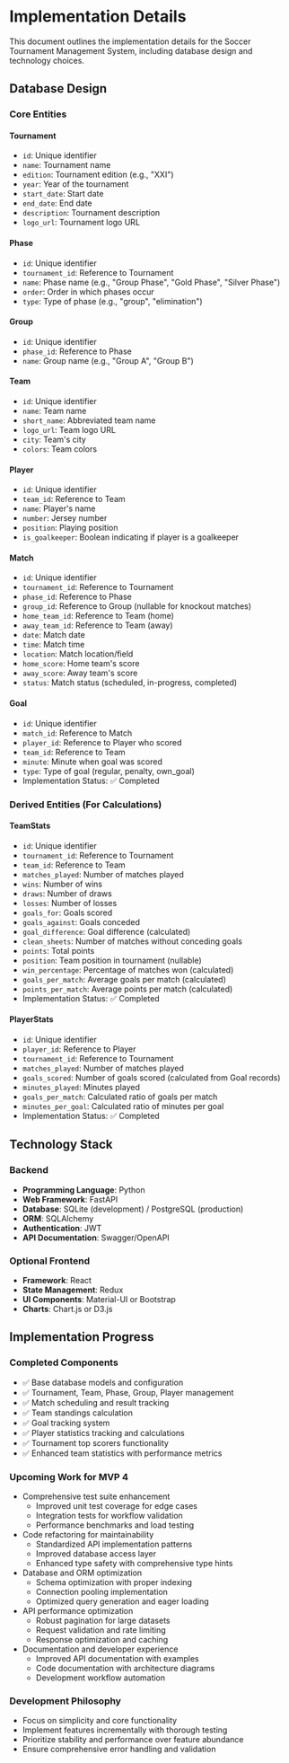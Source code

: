 # Implementation Details

This document outlines the implementation details for the Soccer Tournament Management System, including database design and technology choices.

## Database Design

### Core Entities

#### Tournament
- `id`: Unique identifier
- `name`: Tournament name
- `edition`: Tournament edition (e.g., "XXI")
- `year`: Year of the tournament
- `start_date`: Start date
- `end_date`: End date
- `description`: Tournament description
- `logo_url`: Tournament logo URL

#### Phase
- `id`: Unique identifier
- `tournament_id`: Reference to Tournament
- `name`: Phase name (e.g., "Group Phase", "Gold Phase", "Silver Phase")
- `order`: Order in which phases occur
- `type`: Type of phase (e.g., "group", "elimination")

#### Group
- `id`: Unique identifier
- `phase_id`: Reference to Phase
- `name`: Group name (e.g., "Group A", "Group B")

#### Team
- `id`: Unique identifier
- `name`: Team name
- `short_name`: Abbreviated team name
- `logo_url`: Team logo URL
- `city`: Team's city
- `colors`: Team colors

#### Player
- `id`: Unique identifier
- `team_id`: Reference to Team
- `name`: Player's name
- `number`: Jersey number
- `position`: Playing position
- `is_goalkeeper`: Boolean indicating if player is a goalkeeper

#### Match
- `id`: Unique identifier
- `tournament_id`: Reference to Tournament
- `phase_id`: Reference to Phase
- `group_id`: Reference to Group (nullable for knockout matches)
- `home_team_id`: Reference to Team (home)
- `away_team_id`: Reference to Team (away)
- `date`: Match date
- `time`: Match time
- `location`: Match location/field
- `home_score`: Home team's score
- `away_score`: Away team's score
- `status`: Match status (scheduled, in-progress, completed)

#### Goal
- `id`: Unique identifier
- `match_id`: Reference to Match
- `player_id`: Reference to Player who scored
- `team_id`: Reference to Team
- `minute`: Minute when goal was scored
- `type`: Type of goal (regular, penalty, own_goal)
- Implementation Status: ✅ Completed

### Derived Entities (For Calculations)

#### TeamStats
- `id`: Unique identifier
- `tournament_id`: Reference to Tournament
- `team_id`: Reference to Team
- `matches_played`: Number of matches played
- `wins`: Number of wins
- `draws`: Number of draws
- `losses`: Number of losses
- `goals_for`: Goals scored
- `goals_against`: Goals conceded
- `goal_difference`: Goal difference (calculated)
- `clean_sheets`: Number of matches without conceding goals
- `points`: Total points
- `position`: Team position in tournament (nullable)
- `win_percentage`: Percentage of matches won (calculated)
- `goals_per_match`: Average goals per match (calculated)
- `points_per_match`: Average points per match (calculated)
- Implementation Status: ✅ Completed

#### PlayerStats
- `id`: Unique identifier
- `player_id`: Reference to Player
- `tournament_id`: Reference to Tournament
- `matches_played`: Number of matches played
- `goals_scored`: Number of goals scored (calculated from Goal records)
- `minutes_played`: Minutes played
- `goals_per_match`: Calculated ratio of goals per match
- `minutes_per_goal`: Calculated ratio of minutes per goal
- Implementation Status: ✅ Completed

## Technology Stack

### Backend
- **Programming Language**: Python
- **Web Framework**: FastAPI
- **Database**: SQLite (development) / PostgreSQL (production)
- **ORM**: SQLAlchemy
- **Authentication**: JWT
- **API Documentation**: Swagger/OpenAPI

### Optional Frontend
- **Framework**: React
- **State Management**: Redux
- **UI Components**: Material-UI or Bootstrap
- **Charts**: Chart.js or D3.js 

## Implementation Progress

### Completed Components
- ✅ Base database models and configuration
- ✅ Tournament, Team, Phase, Group, Player management
- ✅ Match scheduling and result tracking
- ✅ Team standings calculation
- ✅ Goal tracking system
- ✅ Player statistics tracking and calculations
- ✅ Tournament top scorers functionality
- ✅ Enhanced team statistics with performance metrics

### Upcoming Work for MVP 4
- Comprehensive test suite enhancement
  - Improved unit test coverage for edge cases
  - Integration tests for workflow validation
  - Performance benchmarks and load testing
- Code refactoring for maintainability
  - Standardized API implementation patterns
  - Improved database access layer
  - Enhanced type safety with comprehensive type hints
- Database and ORM optimization
  - Schema optimization with proper indexing
  - Connection pooling implementation
  - Optimized query generation and eager loading
- API performance optimization
  - Robust pagination for large datasets
  - Request validation and rate limiting
  - Response optimization and caching
- Documentation and developer experience
  - Improved API documentation with examples
  - Code documentation with architecture diagrams
  - Development workflow automation

### Development Philosophy
- Focus on simplicity and core functionality
- Implement features incrementally with thorough testing
- Prioritize stability and performance over feature abundance
- Ensure comprehensive error handling and validation 